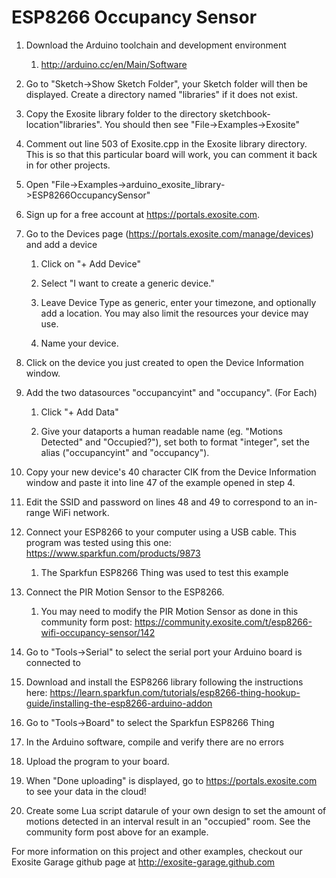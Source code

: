 ESP8266 Occupancy Sensor
=========================

1. Download the Arduino toolchain and development environment

    1. http://arduino.cc/en/Main/Software

2. Go to "Sketch->Show Sketch Folder", your Sketch folder will then be displayed. Create a directory named "libraries" if it does not exist.

3. Copy the Exosite library folder to the directory sketchbook-location\"libraries". You should then see "File->Examples->Exosite"

4. Comment out line 503 of Exosite.cpp in the Exosite library directory. This is so that this particular board will work, you can comment it back in for other projects.

5. Open "File->Examples->arduino_exosite_library->ESP8266OccupancySensor"

6. Sign up for a free account at https://portals.exosite.com.

7. Go to the Devices page (https://portals.exosite.com/manage/devices) and add a device

	1. Click on "+ Add Device"

	2. Select "I want to create a generic device."

	3. Leave Device Type as generic, enter your timezone, and optionally add a location. You may also limit the resources your device may use.

	4. Name your device.

8. Click on the device you just created to open the Device Information window.

9. Add the two datasources "occupancyint" and "occupancy". (For Each)

	1. Click "+ Add Data"

	2. Give your dataports a human readable name (eg. "Motions Detected" and "Occupied?"), set both to format "integer", set the alias ("occupancyint" and "occupancy").

10. Copy your new device's 40 character CIK from the Device Information window and paste it into line 47 of the example opened in step 4.

11. Edit the SSID and password on lines 48 and 49 to correspond to an in-range WiFi network.

12. Connect your ESP8266 to your computer using a USB cable. This program was tested using this one: https://www.sparkfun.com/products/9873

	1. The Sparkfun ESP8266 Thing was used to test this example

13. Connect the PIR Motion Sensor to the ESP8266.

	1. You may need to modify the PIR Motion Sensor as done in this community form post: https://community.exosite.com/t/esp8266-wifi-occupancy-sensor/142

14. Go to "Tools->Serial" to select the serial port your Arduino board is connected to

15. Download and install the ESP8266 library following the instructions here: https://learn.sparkfun.com/tutorials/esp8266-thing-hookup-guide/installing-the-esp8266-arduino-addon

16. Go to "Tools->Board" to select the Sparkfun ESP8266 Thing
 
17. In the Arduino software, compile and verify there are no errors

18. Upload the program to your board.

19. When "Done uploading" is displayed, go to https://portals.exosite.com to see your data in the cloud!

20. Create some Lua script datarule of your own design to set the amount of motions detected in an interval result in an "occupied" room. See the community form post above for an example.

For more information on this project and other examples, checkout our Exosite Garage github page at http://exosite-garage.github.com